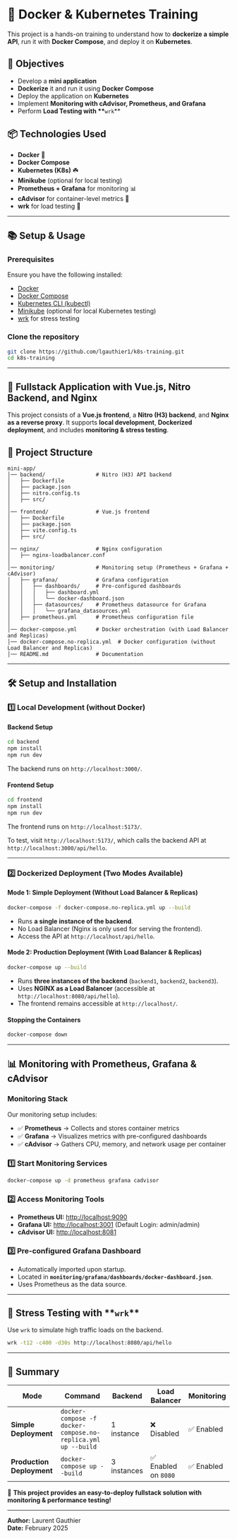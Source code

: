 # 🚀 Docker & Kubernetes Training

This project is a hands-on training to understand how to **dockerize a simple API**, run it with **Docker Compose**, and deploy it on **Kubernetes**.

## 📌 Objectives

- Develop a **mini application**
- **Dockerize** it and run it using **Docker Compose**
- Deploy the application on **Kubernetes**
- Implement **Monitoring with cAdvisor, Prometheus, and Grafana**
- Perform **Load Testing with \*\***`wrk`\*\*

## 📦 Technologies Used

- **Docker** 🐛
- **Docker Compose**
- **Kubernetes (K8s)** ☘️
- **Minikube** (optional for local testing)
- **Prometheus + Grafana** for monitoring 📊
- **cAdvisor** for container-level metrics 🏢
- **wrk** for load testing 🚀

---

## 📚 Setup & Usage

### **Prerequisites**

Ensure you have the following installed:

- [Docker](https://docs.docker.com/get-docker/)
- [Docker Compose](https://docs.docker.com/compose/install/)
- [Kubernetes CLI (kubectl)](https://kubernetes.io/docs/tasks/tools/install-kubectl/)
- [Minikube](https://minikube.sigs.k8s.io/docs/start/) (optional for local Kubernetes testing)
- [wrk](https://github.com/wg/wrk) for stress testing

### **Clone the repository**

```sh
git clone https://github.com/lgauthier1/k8s-training.git
cd k8s-training
```

---

## 🚀 Fullstack Application with Vue.js, Nitro Backend, and Nginx

This project consists of a **Vue.js frontend**, a **Nitro (H3) backend**, and **Nginx as a reverse proxy**. It supports **local development**, **Dockerized deployment**, and includes **monitoring & stress testing**.

## 📁 Project Structure

```
mini-app/
│── backend/                # Nitro (H3) API backend
│   ├── Dockerfile
│   ├── package.json
│   ├── nitro.config.ts
│   ├── src/
│
│── frontend/               # Vue.js frontend
│   ├── Dockerfile
│   ├── package.json
│   ├── vite.config.ts
│   ├── src/
│
│── nginx/                  # Nginx configuration
│   ├── nginx-loadbalancer.conf
│
│── monitoring/             # Monitoring setup (Prometheus + Grafana + cAdvisor)
│   ├── grafana/            # Grafana configuration
│   │   ├── dashboards/     # Pre-configured dashboards
│   │   │   ├── dashboard.yml
│   │   │   └── docker-dashboard.json
│   │   ├── datasources/    # Prometheus datasource for Grafana
│   │   │   └── grafana_datasources.yml
│   ├── prometheus.yml      # Prometheus configuration file
│
│── docker-compose.yml      # Docker orchestration (with Load Balancer and Replicas)
│── docker-compose.no-replica.yml  # Docker configuration (without Load Balancer and Replicas)
│── README.md               # Documentation
```

---

## 🛠️ Setup and Installation

### 1️⃣ **Local Development (without Docker)**

#### **Backend Setup**

```sh
cd backend
npm install
npm run dev
```

The backend runs on `http://localhost:3000/`.

#### **Frontend Setup**

```sh
cd frontend
npm install
npm run dev
```

The frontend runs on `http://localhost:5173/`.

To test, visit `http://localhost:5173/`, which calls the backend API at `http://localhost:3000/api/hello`.

---

### 2️⃣ **Dockerized Deployment (Two Modes Available)**

#### **Mode 1: Simple Deployment (Without Load Balancer & Replicas)**

```sh
docker-compose -f docker-compose.no-replica.yml up --build
```

- Runs **a single instance of the backend**.
- No Load Balancer (Nginx is only used for serving the frontend).
- Access the API at `http://localhost/api/hello`.

#### **Mode 2: Production Deployment (With Load Balancer & Replicas)**

```sh
docker-compose up --build
```

- Runs **three instances of the backend** (`backend1`, `backend2`, `backend3`).
- Uses **NGINX as a Load Balancer** (accessible at `http://localhost:8080/api/hello`).
- The frontend remains accessible at `http://localhost/`.

#### **Stopping the Containers**

```sh
docker-compose down
```

---

## 📊 **Monitoring with Prometheus, Grafana & cAdvisor**

### **Monitoring Stack**

Our monitoring setup includes:

- ✅ **Prometheus** → Collects and stores container metrics
- ✅ **Grafana** → Visualizes metrics with pre-configured dashboards
- ✅ **cAdvisor** → Gathers CPU, memory, and network usage per container

### **1️⃣ Start Monitoring Services**

```sh
docker-compose up -d prometheus grafana cadvisor
```

### **2️⃣ Access Monitoring Tools**

- **Prometheus UI:** [http://localhost:9090](http://localhost:9090)
- **Grafana UI:** [http://localhost:3001](http://localhost:3001) (Default Login: admin/admin)
- **cAdvisor UI:** [http://localhost:8081](http://localhost:8081)

### **3️⃣ Pre-configured Grafana Dashboard**

- Automatically imported upon startup.
- Located in **`monitoring/grafana/dashboards/docker-dashboard.json`**.
- Uses Prometheus as the data source.

---

## 🏃️ **Stress Testing with \*\***`wrk`\*\*

Use `wrk` to simulate high traffic loads on the backend.

```sh
wrk -t12 -c400 -d30s http://localhost:8080/api/hello
```

---

## 📌 **Summary**

| Mode                      | Command                                                      | Backend     | Load Balancer        | Monitoring |
| ------------------------- | ------------------------------------------------------------ | ----------- | -------------------- | ---------- |
| **Simple Deployment**     | `docker-compose -f docker-compose.no-replica.yml up --build` | 1 instance  | ❌ Disabled          | ✅ Enabled |
| **Production Deployment** | `docker-compose up --build`                                  | 3 instances | ✅ Enabled on `8080` | ✅ Enabled |

🚀 **This project provides an easy-to-deploy fullstack solution with monitoring & performance testing!**

---

**Author:** Laurent Gauthier\
**Date:** February 2025
